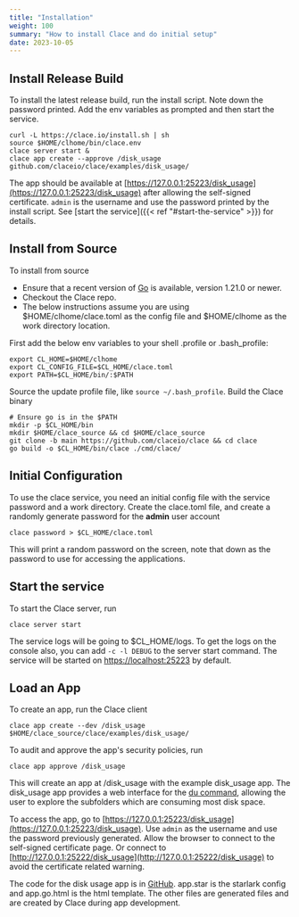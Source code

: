 ```yaml
---
title: "Installation"
weight: 100
summary: "How to install Clace and do initial setup"
date: 2023-10-05
---
```


## Install Release Build

To install the latest release build, run the install script. Note down the password printed. Add the env variables as prompted and then start the service.

```shell
curl -L https://clace.io/install.sh | sh
source $HOME/clhome/bin/clace.env
clace server start &
clace app create --approve /disk_usage github.com/claceio/clace/examples/disk_usage/
```

The app should be available at [https://127.0.0.1:25223/disk_usage](https://127.0.0.1:25223/disk_usage) after allowing the self-signed certificate. `admin` is the username and use the password printed by the install script. See [start the service]({{< ref "#start-the-service" >}}) for details.

## Install from Source

To install from source

- Ensure that a recent version of [Go](https://go.dev/doc/install) is available, version 1.21.0 or newer.
- Checkout the Clace repo.
- The below instructions assume you are using $HOME/clhome/clace.toml as the config file and $HOME/clhome as the work directory location.

First add the below env variables to your shell .profile or .bash_profile:

```shell
export CL_HOME=$HOME/clhome
export CL_CONFIG_FILE=$CL_HOME/clace.toml
export PATH=$CL_HOME/bin/:$PATH
```

Source the update profile file, like `source ~/.bash_profile`. Build the Clace binary

```shell
# Ensure go is in the $PATH
mkdir -p $CL_HOME/bin
mkdir $HOME/clace_source && cd $HOME/clace_source
git clone -b main https://github.com/claceio/clace && cd clace
go build -o $CL_HOME/bin/clace ./cmd/clace/
```

## Initial Configuration

To use the clace service, you need an initial config file with the service password and a work directory. Create the clace.toml file, and create a randomly generate password for the **admin** user account

```shell
clace password > $CL_HOME/clace.toml
```

This will print a random password on the screen, note that down as the password to use for accessing the applications.

## Start the service

To start the Clace server, run

```shell
clace server start
```

The service logs will be going to $CL_HOME/logs. To get the logs on the console also, you can add `-c -l DEBUG` to the server start command. The service will be started on [https://localhost:25223](https://127.0.0.1:25223) by default.

## Load an App

To create an app, run the Clace client

```shell
clace app create --dev /disk_usage $HOME/clace_source/clace/examples/disk_usage/
```

To audit and approve the app's security policies, run

```shell
clace app approve /disk_usage
```

This will create an app at /disk_usage with the example disk_usage app. The disk_usage app provides a web interface for the [du command](https://man7.org/linux/man-pages/man1/du.1.html), allowing the user to explore the subfolders which are consuming most disk space.

To access the app, go to [https://127.0.0.1:25223/disk_usage](https://127.0.0.1:25223/disk_usage). Use `admin` as the username and use the password previously generated. Allow the browser to connect to the self-signed certificate page. Or connect to [http://127.0.0.1:25222/disk_usage](http://127.0.0.1:25222/disk_usage) to avoid the certificate related warning.

The code for the disk usage app is in [GitHub](https://github.com/claceio/clace/tree/main/examples/disk_usage/app.star). app.star is the starlark config and app.go.html is the html template. The other files are generated files and are created by Clace during app development.
